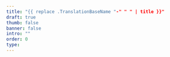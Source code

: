 ```yaml
---
title: "{{ replace .TranslationBaseName "-" " " | title }}"
draft: true
thumb: false
banner: false
intro: ""
order: 0
type:
---
```


